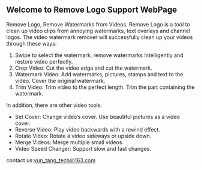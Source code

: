## Welcome to Remove Logo Support WebPage

Remove Logo, Remove Watermarks from Videos.
Remove Logo is a tool to clean up video clips from annoying watermarks, text overlays and channel logos. The video watermark remover will successfully clean up your videos through these ways:

1. Swipe to select the watermark, remove watermarks Intelligently and restore video perfectly.
2. Crop Video: Cut the video edge and cut the watermark.
3. Watermark Video: Add watermarks, pictures, stamps and text to the video. Cover the original watermark.
4. Trim Video: Trim video to the perfect length. Trim the part containing the watermark.

In addition, there are other video tools:
- Set Cover: Change video’s cover. Use beautiful pictures as a video cover.
- Reverse Video: Play video backwards with a rewind effect. 
- Rotate Video: Rotate a video sideways or upside down. 
- Merge Videos: Merge multiple small videos.
- Video Speed Changer: Support slow and fast changes. 

contact us:yun_tang_tech@163.com
